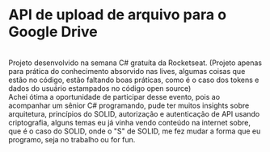 <h1>API de upload de arquivo para o Google Drive</h1>
</br>
Projeto desenvolvido na semana C# gratuíta da Rocketseat.
(Projeto apenas para prática do conhecimento absorvido nas lives, algumas coisas que estão no código, estão faltando boas práticas, como é o caso dos tokens e dados do usuário estampados no código open source)
</br>
Achei ótima a oportunidade de participar desse evento, pois ao acompanhar um sênior C# programando, pude ter muitos insights sobre arquitetura, princípios do SOLID, autorização e autenticação de API usando criptografia, alguns temas eu já vinha vendo conteúdo na internet sobre, que é o caso do SOLID, onde o "S" de SOLID, me fez mudar a forma que eu programo, seja no trabalho ou for fun.
